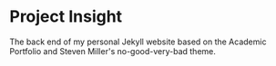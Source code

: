 # Project Insight
The back end of my personal Jekyll website based on the Academic Portfolio and Steven Miller's no-good-very-bad theme.

